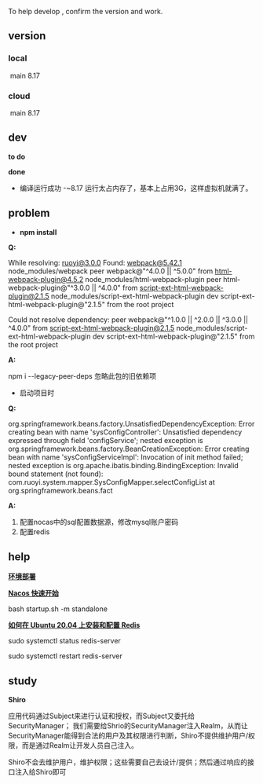 To help develop , confirm the version and work.

## version

### local

​	main 8.17

### cloud

​	main  8.17



## dev

**to do**



**done**

- 编译运行成功 -~8.17     运行太占内存了，基本上占用3G，这样虚拟机就满了。


## problem

- **npm install**

**Q:**

While resolving: ruoyi@3.0.0
Found: webpack@5.42.1
node_modules/webpack
  peer webpack@"^4.0.0 || ^5.0.0" from html-webpack-plugin@4.5.2
  node_modules/html-webpack-plugin
    peer html-webpack-plugin@"^3.0.0 || ^4.0.0" from script-ext-html-webpack-plugin@2.1.5
    node_modules/script-ext-html-webpack-plugin
      dev script-ext-html-webpack-plugin@"2.1.5" from the root project

Could not resolve dependency:
peer webpack@"^1.0.0 || ^2.0.0 || ^3.0.0 || ^4.0.0" from script-ext-html-webpack-plugin@2.1.5
node_modules/script-ext-html-webpack-plugin
  dev script-ext-html-webpack-plugin@"2.1.5" from the root project

**A:**

npm i --legacy-peer-deps 忽略此包的旧依赖项

- 启动项目时

**Q:**

org.springframework.beans.factory.UnsatisfiedDependencyException: Error creating bean with name 'sysConfigController': Unsatisfied dependency expressed through field 'configService'; nested exception is org.springframework.beans.factory.BeanCreationException: Error creating bean with name 'sysConfigServiceImpl': Invocation of init method failed; nested exception is org.apache.ibatis.binding.BindingException: Invalid bound statement (not found): com.ruoyi.system.mapper.SysConfigMapper.selectConfigList
	at org.springframework.beans.fact

**A:**

1. 配置nocas中的sql配置数据源，修改mysql账户密码
2. 配置redis

## help

[**环境部署**](http://doc.ruoyi.vip/ruoyi-cloud/document/hjbs.html#%E5%87%86%E5%A4%87%E5%B7%A5%E4%BD%9C)

**[Nacos 快速开始](https://nacos.io/zh-cn/docs/quick-start.html)**

bash startup.sh -m standalone

**[如何在 Ubuntu 20.04 上安装和配置 Redis](https://blog.csdn.net/snowdream86/article/details/106608928)**

sudo systemctl status redis-server

sudo systemctl restart redis-server

## study

**Shiro**

应用代码通过Subject来进行认证和授权，而Subject又委托给SecurityManager； 我们需要给Shrio的SecurityManager注入Realm，从而让SecurityManager能得到合法的用户及其权限进行判断，Shiro不提供维护用户/权限，而是通过Realm让开发人员自己注入。

Shiro不会去维护用户，维护权限；这些需要自己去设计/提供；然后通过响应的接口注入给Shiro即可
